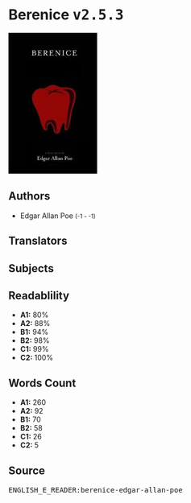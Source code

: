 # Berenice <kbd>v2.5.3</kbd>

![](./cover.medium.jpg "")

## Authors


 - Edgar Allan Poe <small>(-1 - -1)</small>

## Translators



## Subjects



## Readablility


 - **A1:** 80%
 - **A2:** 88%
 - **B1:** 94%
 - **B2:** 98%
 - **C1:** 99%
 - **C2:** 100%

## Words Count


 - **A1:** 260
 - **A2:** 92
 - **B1:** 70
 - **B2:** 58
 - **C1:** 26
 - **C2:** 5

## Source


<kbd>ENGLISH_E_READER:berenice-edgar-allan-poe</kbd>
